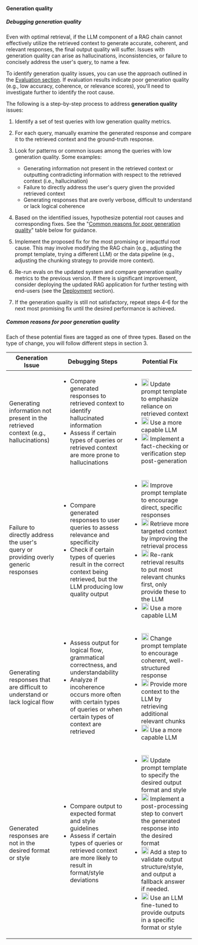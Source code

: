 #### Generation quality

##### Debugging generation quality

Even with optimal retrieval, if the LLM component of a RAG chain cannot effectively utilize the retrieved context to generate accurate, coherent, and relevant responses, the final output quality will suffer. Issues with generation quality can arise as hallucinations, inconsistencies, or failure to concisely address the user's query, to name a few.

To identify generation quality issues, you can use the approach outlined in the [Evaluation section](#section-4-evaluation). If evaluation results indicate poor generation quality (e.g., low accuracy, coherence, or relevance scores), you'll need to investigate further to identify the root cause.

The following is a step-by-step process to address **generation quality** issues:

1. Identify a set of test queries with low generation quality metrics.

2. For each query, manually examine the generated response and compare it to the retrieved context and the ground-truth response.

3. Look for patterns or common issues among the queries with low generation quality. Some examples:
   - Generating information not present in the retrieved context or outputting contradicting information with respect to the retrieved context (i.e., hallucination)
   - Failure to directly address the user's query given the provided retrieved context  
   - Generating responses that are overly verbose, difficult to understand or lack logical coherence

4. Based on the identified issues, hypothesize potential root causes and corresponding fixes. See the "[Common reasons for poor generation quality](#common-reasons-for-poor-generation-quality)" table below for guidance.

5. Implement the proposed fix for the most promising or impactful root cause. This may involve modifying the RAG chain (e.g., adjusting the prompt template, trying a different LLM) or the data pipeline (e.g., adjusting the chunking strategy to provide more context).

6. Re-run evals on the updated system and compare generation quality metrics to the previous version. If there is significant improvement, consider deploying the updated RAG application for further testing with end-users (see the [Deployment](#deployment) section).

7. If the generation quality is still not satisfactory, repeat steps 4-6 for the next most promising fix until the desired performance is achieved.

##### Common reasons for poor generation quality

Each of these potential fixes are tagged as one of three types. Based on the type of change, you will follow different steps in section 3.


<table>
<thead>
<tr>
<th>Generation Issue</th>
<th>Debugging Steps</th>
<th>Potential Fix</th>
</tr>
</thead>
<tbody>
<tr>
<td>Generating information not present in the retrieved context (e.g., hallucinations)</td>
<td><ul><li>Compare generated responses to retrieved context to identify hallucinated information</li><li>Assess if certain types of queries or retrieved context are more prone to hallucinations</td>
<td><ul><li><img src="../_images/chain_config.png" alt="chain-config" height="20"/> Update prompt template to emphasize reliance on retrieved context</li><li><img src="../_images/chain_config.png" alt="chain-config" height="20"/> Use a more capable LLM</li><li><img src="../_images/chain_code.png" alt="chain-code" height="20"/> Implement a fact-checking or verification step post-generation</td>
</tr>
<tr>
<td>Failure to directly address the user&#39;s query or providing overly generic responses</td>
<td><ul><li>Compare generated responses to user queries to assess relevance and specificity</li><li>Check if certain types of queries result in the correct context being retrieved, but the LLM producing low quality output</td>
<td><ul><li><img src="../_images/chain_config.png" alt="chain-config" height="20"/> Improve prompt template to encourage direct, specific responses</li><li><img src="../_images/chain_config.png" alt="chain-config" height="20"/> Retrieve more targeted context by improving the retrieval process</li><li><img src="../_images/chain_code.png" alt="chain-code" height="20"/> Re-rank retrieval results to put most relevant chunks first, only provide these to the LLM</li><li><img src="../_images/chain_config.png" alt="chain-config" height="20"/> Use a more capable LLM</td>
</tr>
<tr>
<td>Generating responses that are difficult to understand or lack logical flow</td>
<td><ul><li>Assess output for logical flow, grammatical correctness, and understandability</li><li>Analyze if incoherence occurs more often with certain types of queries or when certain types of context are retrieved</td>
<td><ul><li><img src="../_images/chain_config.png" alt="chain-config" height="20"/> Change prompt template to encourage coherent, well-structured response</li><li><img src="../_images/chain_config.png" alt="chain-config" height="20"/> Provide more context to the LLM by retrieving additional relevant chunks</li><li><img src="../_images/chain_config.png" alt="chain-config" height="20"/> Use a more capable LLM</td>
</tr>
<tr>
<td>Generated responses are not in the desired format or style</td>
<td><ul><li>Compare output to expected format and style guidelines</li><li>Assess if certain types of queries or retrieved context are more likely to result in format/style deviations</td>
<td><ul><li><img src="../_images/chain_config.png" alt="chain-config" height="20"/> Update prompt template to specify the desired output format and style</li><li><img src="../_images/chain_code.png" alt="chain-code" height="20"/> Implement a post-processing step to convert the generated response into the desired format</li><li><img src="../_images/chain_code.png" alt="chain-code" height="20"/> Add a step to validate output structure/style, and output a fallback answer if needed.</li><li><img src="../_images/chain_config.png" alt="chain-config" height="20"/> Use an LLM fine-tuned to provide outputs in a specific format or style</td>
</tr>
</tbody>
</table>
